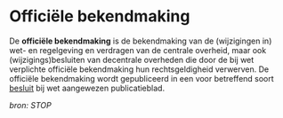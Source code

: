 # Officiële bekendmaking

De **officiële bekendmaking** is de bekendmaking van de
(wijzigingen in) wet- en regelgeving en verdragen van de centrale overheid, maar
ook (wijzigings)besluiten van decentrale overheden die door de bij wet
verplichte officiële bekendmaking hun rechtsgeldigheid verwerven. De officiële
bekendmaking wordt gepubliceerd in een voor betreffend soort [besluit](#begrip-besluit) bij wet
aangewezen publicatieblad.

*bron: STOP*
